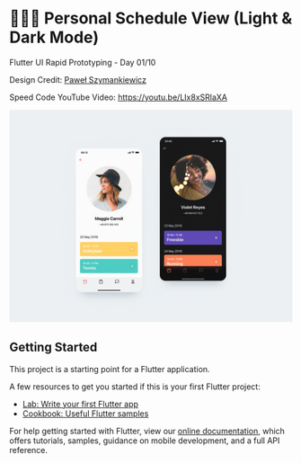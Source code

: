 # 🏄🏻‍♂️ Personal Schedule View (Light & Dark Mode)

Flutter UI Rapid Prototyping - Day 01/10

Design Credit: [Paweł Szymankiewicz](https://dribbble.com/shots/6118803--Personal-Schedule-View-Light-Dark-Mode)

Speed Code YouTube Video: https://youtu.be/LIx8xSRlaXA

![Preview Image](preview.png)

## Getting Started

This project is a starting point for a Flutter application.

A few resources to get you started if this is your first Flutter project:

- [Lab: Write your first Flutter app](https://flutter.dev/docs/get-started/codelab)
- [Cookbook: Useful Flutter samples](https://flutter.dev/docs/cookbook)

For help getting started with Flutter, view our 
[online documentation](https://flutter.dev/docs), which offers tutorials, 
samples, guidance on mobile development, and a full API reference.
